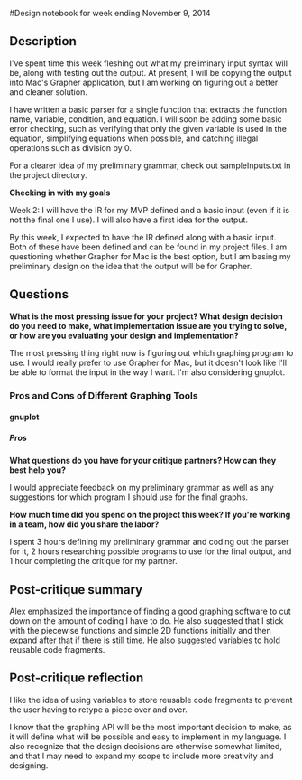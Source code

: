 #Design notebook for week ending November 9, 2014

## Description

I've spent time this week fleshing out what my preliminary input syntax will
be, along with testing out the output. At present, I will be copying the output
into Mac's Grapher application, but I am working on figuring out a better and
cleaner solution. 

I have written a basic parser for a single function that extracts the function
name, variable, condition, and equation. I will soon be adding some basic
error checking, such as verifying that only the given variable is used in the
equation, simplifying equations when possible, and catching illegal operations
such as division by 0.

For a clearer idea of my preliminary grammar, check out sampleInputs.txt in the
project directory. 

**Checking in with my goals**

Week 2: I will have the IR for my MVP defined and a basic input (even if it is not the final one I use). I will also have a first idea for the output.

By this week, I expected to have the IR defined along with a basic input.
Both of these have been defined and can be found in my project files.
I am questioning whether Grapher for Mac is the best option, but I am
basing my preliminary design on the idea that the output will be for 
Grapher.

## Questions

**What is the most pressing issue for your project? What design decision do
you need to make, what implementation issue are you trying to solve, or how
are you evaluating your design and implementation?**

The most pressing thing right now is figuring out which graphing program to
use. I would really prefer to use Grapher for Mac, but it doesn't look like
I'll be able to format the input in the way I want. I'm also considering 
gnuplot.

### Pros and Cons of Different Graphing Tools
#### gnuplot
##### Pros 

**What questions do you have for your critique partners? How can they best help
you?**

I would appreciate feedback on my preliminary grammar as well as any
suggestions for which program I should use for the final graphs.

**How much time did you spend on the project this week? If you're working in a
team, how did you share the labor?**

I spent 3 hours defining my preliminary grammar and coding out the parser for
it, 2 hours researching possible programs to use for the final output, and 1
hour completing the critique for my partner. 

## Post-critique summary

Alex emphasized the importance of finding a good graphing software to cut down
on the amount of coding I have to do. He also suggested that I stick with the
piecewise functions and simple 2D functions initially and then expand after
that if there is still time. He also suggested variables to hold reusable
code fragments.

## Post-critique reflection

I like the idea of using variables to store reusable code fragments to prevent
the user having to retype a piece over and over.

I know that the graphing API will be the most important decision to make, as it
will define what will be possible and easy to implement in my language. I also
recognize that the design decisions are otherwise somewhat limited, and that I
may need to expand my scope to include more creativity and designing.


